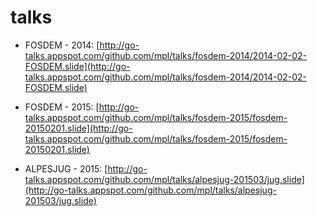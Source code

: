 # talks

* FOSDEM - 2014: [http://go-talks.appspot.com/github.com/mpl/talks/fosdem-2014/2014-02-02-FOSDEM.slide](http://go-talks.appspot.com/github.com/mpl/talks/fosdem-2014/2014-02-02-FOSDEM.slide)

* FOSDEM - 2015: [http://go-talks.appspot.com/github.com/mpl/talks/fosdem-2015/fosdem-20150201.slide](http://go-talks.appspot.com/github.com/mpl/talks/fosdem-2015/fosdem-20150201.slide)

* ALPESJUG - 2015: [http://go-talks.appspot.com/github.com/mpl/talks/alpesjug-201503/jug.slide](http://go-talks.appspot.com/github.com/mpl/talks/alpesjug-201503/jug.slide)

